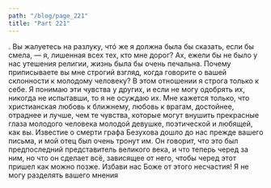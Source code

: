 ```yaml
---
path: "/blog/page_221"
title: "Part 221"
---
```


. Вы жалуетесь на разлуку, чтó же я должна была бы сказать, если бы смела, — я, лишенная всех тех, кто мне дорог? Ах, ежели бы не было у нас утешения религии, жизнь была бы очень печальна. Почему приписываете вы мне строгий взгляд, когда говорите о вашей склонности к молодому человеку? В этом отношении я строга только к себе. Я понимаю эти чувства у других, и если не могу одобрять их, никогда не испытавши, то я не осуждаю их. Мне кажется только, что христианская любовь к ближнему, любовь к врагам, достойнее, отраднее и лучше, чем те чувства, которые могут внушить прекрасные глаза молодого человека молодой девушке, поэтической и любящей, как вы.
Известие о смерти графа Безухова дошло до нас прежде вашего письма, и мой отец был очень тронут им. Он говорит, что это был предпоследний представитель великого века, и что теперь черед за ним, но что он сделает всё, зависящее от него, чтобы черед этот пришел как можно позже. Избави нас Боже от этого несчастия!
Я не могу разделять вашего мнения 
